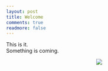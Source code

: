 ```yaml
---
layout: post
title: Welcome
comments: true
readmore: false
---
```


This is it.  
Something is coming.

<p align="center">
  <img src="http://i.imgur.com/KQm1VDP.gif" />
</p>
